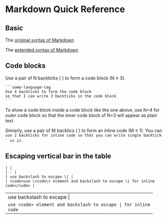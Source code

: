 # Markdown Quick Reference

## Basic

The [original syntax of Markdown](https://www.markdownguide.org/basic-syntax) 

The [extended syntax of Markdown](https://www.markdownguide.org/extended-syntax/)

## Code blocks
Use a pair of N backticks (\`) to form a code block (N $\geq$ 3).

````
```some-language-tag
Use 4 backticks to form the code block
so that I can write 3 backticks in the code block
```
````

To show a code block inside a code block like the one above, use N=4 for outer code block so that the inner code block of N=3 will appear as plain text.

Simiarly, use a pair of M backtics (\`) to form an inline code (M $\geq$ 1). You can ``use 2 backticks for inline code so that you can write single backtick ` in it``.

## Escaping vertical bar in the table
```
| |
| - |
| use backslash to escape \| |
| <code>use \<code\> element and backslash to escape \| for inline code</code> |
```

| |
| - |
| use backslash to escape \| |
| <code>use \<code\> element and backslash to escape \| for inline code</code> |

